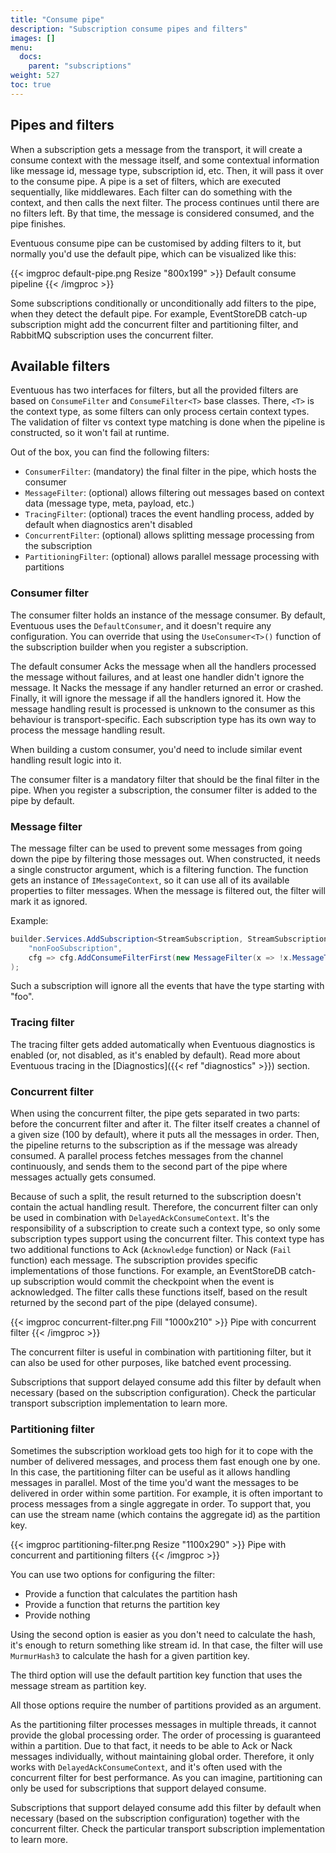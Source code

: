 ```yaml
---
title: "Consume pipe"
description: "Subscription consume pipes and filters"
images: []
menu:
  docs:
    parent: "subscriptions"
weight: 527
toc: true
---
```


## Pipes and filters

When a subscription gets a message from the transport, it will create a consume context with the message itself, and some contextual information like message id, message type, subscription id, etc. Then, it will pass it over to the consume pipe. A pipe is a set of filters, which are executed sequentially, like middlewares. Each filter can do something with the context, and then calls the next filter. The process continues until there are no filters left. By that time, the message is considered consumed, and the pipe finishes.

Eventuous consume pipe can be customised by adding filters to it, but normally you'd use the default pipe, which can be visualized like this:

{{< imgproc default-pipe.png Resize "800x199" >}}
Default consume pipeline
{{< /imgproc >}}

Some subscriptions conditionally or unconditionally add filters to the pipe, when they detect the default pipe. For example, EventStoreDB catch-up subscription might add the concurrent filter and partitioning filter, and RabbitMQ subscription uses the concurrent filter.

## Available filters

Eventuous has two interfaces for filters, but all the provided filters are based on `ConsumeFilter` and `ConsumeFilter<T>` base classes. There, `<T>` is the context type, as some filters can only process certain context types. The validation of filter vs context type matching is done when the pipeline is constructed, so it won't fail at runtime.

Out of the box, you can find the following filters:
- `ConsumerFilter`: (mandatory) the final filter in the pipe, which hosts the consumer
- `MessageFilter`: (optional) allows filtering out messages based on context data (message type, meta, payload, etc.)
- `TracingFilter`: (optional) traces the event handling process, added by default when diagnostics aren't disabled
- `ConcurrentFilter`: (optional) allows splitting message processing from the subscription
- `PartitioningFilter`: (optional) allows parallel message processing with partitions

### Consumer filter

The consumer filter holds an instance of the message consumer. By default, Eventuous uses the `DefaultConsumer`, and it doesn't require any configuration. You can override that using the `UseConsumer<T>()` function of the subscription builder when you register a subscription.

The default consumer Acks the message when all the handlers processed the message without failures, and at least one handler didn't ignore the message. It Nacks the message if any handler returned an error or crashed. Finally, it will ignore the message if all the handlers ignored it. How the message handling result is processed is unknown to the consumer as this behaviour is transport-specific. Each subscription type has its own way to process the message handling result.

When building a custom consumer, you'd need to include similar event handling result logic into it.

The consumer filter is a mandatory filter that should be the final filter in the pipe. When you register a subscription, the consumer filter is added to the pipe by default.

### Message filter

The message filter can be used to prevent some messages from going down the pipe by filtering those messages out. When constructed, it needs a single constructor argument, which is a filtering function. The function gets an instance of `IMessageContext`, so it can use all of its available properties to filter messages. When the message is filtered out, the filter will mark it as ignored.

Example:

```csharp
builder.Services.AddSubscription<StreamSubscription, StreamSubscriptionOptions>(
    "nonFooSubscription",
    cfg => cfg.AddConsumeFilterFirst(new MessageFilter(x => !x.MessageType.StartWith("foo")))
);
```

Such a subscription will ignore all the events that have the type starting with "foo".

### Tracing filter

The tracing filter gets added automatically when Eventuous diagnostics is enabled (or, not disabled, as it's enabled by default). Read more about Eventuous tracing in the [Diagnostics]({{< ref "diagnostics" >}}) section.

### Concurrent filter

When using the concurrent filter, the pipe gets separated in two parts: before the concurrent filter and after it. The filter itself creates a channel of a given size (100 by default), where it puts all the messages in order. Then, the pipeline returns to the subscription as if the message was already consumed. A parallel process fetches messages from the channel continuously, and sends them to the second part of the pipe where messages actually gets consumed.

Because of such a split, the result returned to the subscription doesn't contain the actual handling result. Therefore, the concurrent filter can only be used in combination with `DelayedAckConsumeContext`. It's the responsibility of a subscription to create such a context type, so only some subscription types support using the concurrent filter. This context type has two additional functions to Ack (`Acknowledge` function) or Nack (`Fail` function) each message. The subscription provides specific implementations of those functions. For example, an EventStoreDB catch-up subscription would commit the checkpoint when the event is acknowledged. The filter calls these functions itself, based on the result returned by the second part of the pipe (delayed consume).

{{< imgproc concurrent-filter.png Fill "1000x210" >}}
Pipe with concurrent filter
{{< /imgproc >}}

The concurrent filter is useful in combination with partitioning filter, but it can also be used for other purposes, like batched event processing.

Subscriptions that support delayed consume add this filter by default when necessary (based on the subscription configuration). Check the particular transport subscription implementation to learn more.

### Partitioning filter

Sometimes the subscription workload gets too high for it to cope with the number of delivered messages, and process them fast enough one by one. In this case, the partitioning filter can be useful as it allows handling messages in parallel. Most of the time you'd want the messages to be delivered in order within some partition. For example, it is often important to process messages from a single aggregate in order. To support that, you can use the stream name (which contains the aggregate id) as the partition key.

{{< imgproc partitioning-filter.png Resize "1100x290" >}}
Pipe with concurrent and partitioning filters
{{< /imgproc >}}

You can use two options for configuring the filter:
- Provide a function that calculates the partition hash
- Provide a function that returns the partition key
- Provide nothing

Using the second option is easier as you don't need to calculate the hash, it's enough to return something like stream id. In that case, the filter will use `MurmurHash3` to calculate the hash for a given partition key.

The third option will use the default partition key function that uses the message stream as partition key.

All those options require the number of partitions provided as an argument.

As the partitioning filter processes messages in multiple threads, it cannot provide the global processing order. The order of processing is guaranteed within a partition. Due to that fact, it needs to be able to Ack or Nack messages individually, without maintaining global order. Therefore, it only works with `DelayedAckConsumeContext`, and it's often used with the concurrent filter for best performance. As you can imagine, partitioning can only be used for subscriptions that support delayed consume. 

Subscriptions that support delayed consume add this filter by default when necessary (based on the subscription configuration) together with the concurrent filter. Check the particular transport subscription implementation to learn more.

